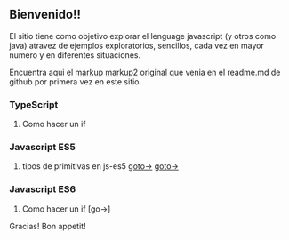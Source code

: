 ## Bienvenido!!

El sitio tiene como objetivo explorar el lenguage javascript (y otros como java) atravez de ejemplos exploratorios, sencillos, cada vez en mayor numero y en diferentes situaciones.

Encuentra aqui el [markup](https://raw.githubusercontent.com/israel-altamira/israel-altamira.github.io/master/markdown-sample.md) [markup2](markdown-sample.md) original que venia en el readme.md de github por primera vez en este sitio.


### TypeScript
1. Como hacer un if

### Javascript ES5
1. tipos de primitivas en js-es5 
[goto->](http://israel-altamira.github.io/sample.html)
[goto->](https://raw.githubusercontent.com/israel-altamira/5_js/master/1_primitivas.html)

### Javascript ES6
1. Como hacer un if [go->]


Gracias! Bon appetit!
